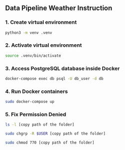 ## Data Pipeline Weather Instruction

### 1. Create virtual environment
```bash
python3 -m venv .venv
````

### 2. Activate virtual environment

```bash
source .venv/bin/activate
```

### 3. Access PostgreSQL database inside Docker

```bash
docker-compose exec db psql -U db_user -d db
```

### 4. Run Docker containers

```bash
sudo docker-compose up
```

### 5. Fix Permission Denied
```bash
ls -l [copy path of the folder]

sudo chgrp -R $USER [copy path of the folder]

sudo chmod 770 [copy path of the folder]

